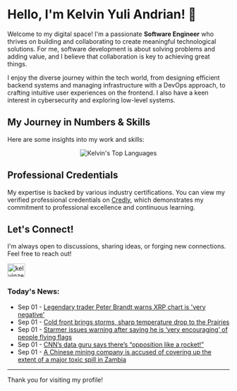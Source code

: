 # Hello, I'm Kelvin Yuli Andrian! 👋

Welcome to my digital space! I'm a passionate **Software Engineer** who thrives on building and collaborating to create meaningful technological solutions. For me, software development is about solving problems and adding value, and I believe that collaboration is key to achieving great things.

I enjoy the diverse journey within the tech world, from designing efficient backend systems and managing infrastructure with a DevOps approach, to crafting intuitive user experiences on the frontend. I also have a keen interest in cybersecurity and exploring low-level systems.

## My Journey in Numbers & Skills

Here are some insights into my work and skills:

<p align="center">
  <img src="https://github-readme-stats.vercel.app/api/top-langs/?username=kelvinzer0&layout=compact&theme=radical" alt="Kelvin's Top Languages" />
</p>

## Professional Credentials

My expertise is backed by various industry certifications. You can view my verified professional credentials on [Credly](https://www.credly.com/users/kelvin-yuli-andrian/badges), which demonstrates my commitment to professional excellence and continuous learning.

## Let's Connect!

I'm always open to discussions, sharing ideas, or forging new connections. Feel free to reach out!

<p align="left">
    <a href="https://linkedin.com/in/kelvinzero" target="blank"><img align="center" src="https://cdn.jsdelivr.net/npm/simple-icons@3.0.1/icons/linkedin.svg" alt="kelvinzero" height="30" width="40" /></a>
</p>

### Today's News:

<!-- feed start -->
- Sep 01 - [Legendary trader Peter Brandt warns XRP chart is 'very negative'](https://finance.yahoo.com/news/legendary-trader-peter-brandt-warns-182304920.html)
- Sep 01 - [Cold front brings storms, sharp temperature drop to the Prairies](https://www.yahoo.com/news/articles/cold-front-brings-storms-sharp-153053332.html)
- Sep 01 - [Starmer issues warning after saying he is ‘very encouraging’ of people flying flags](https://www.yahoo.com/news/articles/starmer-issues-warning-saying-very-180049590.html)
- Sep 01 - [CNN’s data guru says there’s “opposition like a rocket!”](https://www.yahoo.com/news/videos/cnn-data-guru-says-opposition-163551162.html)
- Sep 01 - [A Chinese mining company is accused of covering up the extent of a major toxic spill in Zambia](https://www.yahoo.com/news/articles/chinese-mining-company-accused-covering-143351181.html)
<!-- feed end -->

---

Thank you for visiting my profile!
